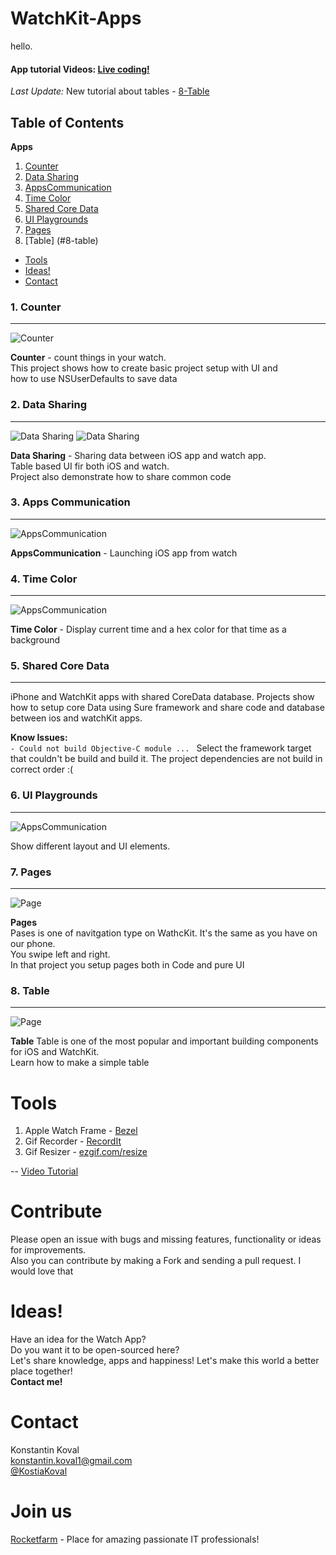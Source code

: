 WatchKit-Apps
=============
hello.

#### App tutorial Videos: [Live coding!](https://www.youtube.com/playlist?list=PLVl4zOKOc8swguo5Fze1eZaHUtj3gUTkw)   
*Last Update:* New tutorial about tables - [8-Table](#8-table)


Table of Contents
---

**Apps**

  1. [Counter](#1-counter)
  2. [Data Sharing](#2-data-sharing)
  3. [AppsCommunication](#3-apps-communication)
  4. [Time Color](#4-time-color)    
  5. [Shared Core Data](#5-shared-core-data)
  6. [UI Playgrounds](#6-ui-playgrounds)
  7. [Pages](#7-pages)
  8. [Table] (#8-table)

- [Tools](#tools)
- [Ideas!](#ideas)
- [Contact](#contact)


### 1. Counter 
---

![Counter](https://raw.githubusercontent.com/kostiakoval/WatchKit-Apps/master/images/AppsInWatck/Counter.gif)

**Counter** - count things in your watch.  
This project shows how to create basic project setup with UI and   
how to use NSUserDefaults to save data

### 2. Data Sharing  
---

![Data Sharing](https://raw.githubusercontent.com/kostiakoval/WatchKit-Apps/master/images/watch-DataSharing.jpg)
![Data Sharing](https://raw.githubusercontent.com/kostiakoval/WatchKit-Apps/master/images/iphone-DataSharing.png)

**Data Sharing** - Sharing data between iOS app and watch app.  
Table based UI fir both iOS and watch.  
Project also demonstrate how to share common code  

### 3. Apps Communication
---

![AppsCommunication](https://raw.githubusercontent.com/kostiakoval/WatchKit-Apps/master/images/AppsInWatck/Commication.gif)

**AppsCommunication** - Launching iOS app from watch

### 4. Time Color
---

![AppsCommunication](https://raw.githubusercontent.com/kostiakoval/WatchKit-Apps/master/images/AppsInWatck/Time-Color.gif)


**Time Color** - Display current time and a hex color for that time as a background


### 5. Shared Core Data
---

iPhone and WatchKit apps with shared CoreData database. Projects show how to setup core Data using Sure framework and share code and database between ios and watchKit apps.

**Know Issues:**  
`- Could not build Objective-C module ... ` 
Select the framework target that couldn't be build and build it. The project dependencies are not build in correct order :(


### 6. UI Playgrounds
---
![AppsCommunication](https://raw.githubusercontent.com/kostiakoval/WatchKit-Apps/master/images/AppsInWatck/ui-playgrounds.gif)  

Show different layout and UI elements.
  

### 7. Pages 
---
![Page](https://raw.githubusercontent.com/kostiakoval/WatchKit-Apps/master/images/AppsInWatck/Pages.gif)  

**Pages**  
Pases is one of navitgation type on WathcKit. It's the same as you have on our phone.  
You swipe left and right.  
In that project you setup pages both in Code and pure UI

### 8. Table
---
![Page](https://raw.githubusercontent.com/kostiakoval/WatchKit-Apps/master/images/AppsInWatck/9-table.gif)  

**Table** 
Table is one of the most popular and important building components for iOS and WatchKit.  
Learn how to make a simple table

  
# Tools

1. Apple Watch Frame - [Bezel](http://infinitapps.com/bezel/)
2. Gif Recorder - [RecordIt](http://recordit.co)
3. Gif Resizer - [ezgif.com/resize](http://ezgif.com/resize)
  
-- [Video Tutorial ](https://youtu.be/7UzinR_lK6U?list=PLVl4zOKOc8swguo5Fze1eZaHUtj3gUTkw)


# Contribute

Please open an issue with bugs and missing features, functionality or ideas for improvements.  
Also you can contribute by making a Fork and sending a pull request. I would love that

# Ideas!  

Have an idea for the Watch App?  
Do you want it to be open-sourced here?  
Let's share knowledge, apps and happiness! Let's make this world a better place together!  
**Contact me!**

# Contact

Konstantin Koval  
[konstantin.koval1@gmail.com](mailto:konstantin.koval1@gmail.com)  
[@KostiaKoval](https://twitter.com/KostiaKoval)

# Join us

[Rocketfarm](http://www.rocketfarm.no)  - Place for amazing passionate IT professionals!
